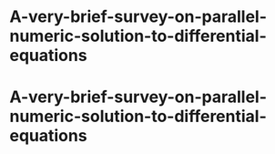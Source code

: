 # A-very-brief-survey-on-parallel-numeric-solution-to-differential-equations
# A-very-brief-survey-on-parallel-numeric-solution-to-differential-equations
